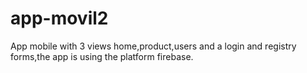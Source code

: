 # app-movil2

App mobile with 3 views home,product,users and a login and registry forms,the app is using the platform firebase.
